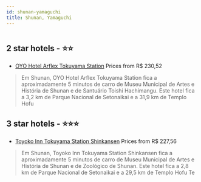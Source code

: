 ```yaml
---
id: shunan-yamaguchi
title: Shunan, Yamaguchi
---
```


<center><img src="https://i.travelapi.com/hotels/37000000/36730000/36729500/36729431/562fb696_z.jpg" alt="" /></center>


##  2 star hotels - ⭐️⭐️

-    [OYO Hotel Arflex Tokuyama Station](https://www.hurb.com/br/aud/https://www.hurb.com/br/hotels/shunan/oyo-hotel-arflex-tokuyama-station-HT-LALA?cmp=18055) Prices from R$ 230,52
   > Em Shunan, OYO Hotel Arflex Tokuyama Station fica a aproximadamente 5 minutos de carro de Museu Municipal de Artes e História de Shunan e de Santuário Toishi Hachimangu.  Este hotel fica a 3,2 km de Parque Nacional de Setonaikai e a 31,9 km de Templo Hofu

##  3 star hotels - ⭐️⭐️⭐️

-    [Toyoko Inn Tokuyama Station Shinkansen](https://www.hurb.com/br/aud/https://www.hurb.com/br/hotels/shunan/toyoko-inn-tokuyama-station-shinkansen-HT-NMK7?cmp=18055) Prices from R$ 227,56
   > Em Shunan, Toyoko Inn Tokuyama Station Shinkansen fica a aproximadamente 5 minutos de carro de Museu Municipal de Artes e História de Shunan e de Zoológico de Shunan.  Este hotel fica a 2,8 km de Parque Nacional de Setonaikai e a 29,5 km de Templo Hofu Te
